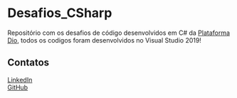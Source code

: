 # Desafios_CSharp
Repositório com os desafios de código desenvolvidos em C# da <a href="https://web.dio.me/home" >Plataforma Dio</a>, todos os codigos foram desenvolvidos no 
Visual Studio 2019! <br>

## Contatos
<a href="https://www.linkedin.com/in/emmanuel-cosme-martins-bento-3963bb1b9/" > LinkedIn </a> <br>
<a href="https://github.com/EmmanuelMartins21" > GitHub </a> <br>
